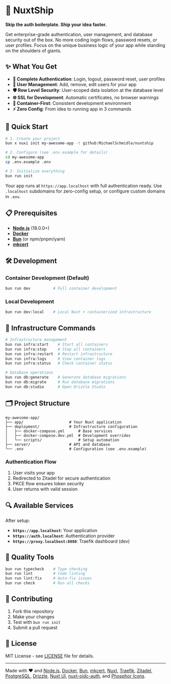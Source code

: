 # 🚀 NuxtShip

**Skip the auth boilerplate. Ship your idea faster.**

Get enterprise-grade authentication, user management, and database security out of the box. No more coding login flows, password resets, or user profiles. Focus on the unique business logic of your app while standing on the shoulders of giants.

## ✨ What You Get

- **🔐 Complete Authentication**: Login, logout, password reset, user profiles
- **👤 User Management**: Add, remove, edit users for your app
- **🛡️ Row Level Security**: User-scoped data isolation at the database level
- **🌐 SSL for Development**: Automatic certificates, no browser warnings
- **🐳 Container-First**: Consistent development environment
- **⚡ Zero Config**: From idea to running app in 3 commands

## 🚀 Quick Start

```bash
# 1. Create your project
bun x nuxi init my-awesome-app -t github:MichaelSchmidle/nuxtship

# 2. Configure (see .env.example for details)
cd my-awesome-app
cp .env.example .env

# 3. Initialize everything
bun run init
```

Your app runs at `https://app.localhost` with full authentication ready. Use `.localhost` subdomains for zero-config setup, or configure custom domains in `.env`.

## 📋 Prerequisites

- **[Node.js](https://nodejs.org/)** (18.0.0+)
- **[Docker](https://www.docker.com/)**
- **[Bun](https://bun.sh/)** (or npm/pnpm/yarn)
- **[mkcert](https://mkcert.dev/)**

## 🛠️ Development

### Container Development (Default)

```bash
bun run dev          # Full container development
```

### Local Development

```bash
bun run dev:local    # Local Nuxt + containerized infrastructure
```

## 🐳 Infrastructure Commands

```bash
# Infrastructure management
bun run infra:start    # Start all containers
bun run infra:stop     # Stop all containers
bun run infra:restart  # Restart infrastructure
bun run infra:logs     # View container logs
bun run infra:status   # Check container status

# Database operations
bun run db:generate    # Generate database migrations
bun run db:migrate     # Run database migrations
bun run db:studio      # Open Drizzle Studio
```

## 🗂️ Project Structure

```
my-awesome-app/
├── app/                    # Your Nuxt application
├── deployment/             # Infrastructure configuration
│   ├── docker-compose.yml      # Base services
│   ├── docker-compose.dev.yml  # Development overrides
│   └── scripts/                # Setup automation
├── server/                 # API and database
└── .env                    # Configuration (see .env.example)
```

### Authentication Flow

1. User visits your app
2. Redirected to Zitadel for secure authentication
3. PKCE flow ensures token security
4. User returns with valid session

## 🔍 Available Services

After setup:

- **`https://app.localhost`**: Your application
- **`https://auth.localhost`**: Authentication provider
- **`https://proxy.localhost:8080`**: Traefik dashboard (dev)

## 🧪 Quality Tools

```bash
bun run typecheck    # Type checking
bun run lint         # Code linting
bun run lint:fix     # Auto-fix issues
bun run check        # Run all checks
```

## 🤝 Contributing

1. Fork this repository
2. Make your changes
3. Test with `bun run init`
4. Submit a pull request

## 📝 License

MIT License - see [LICENSE](LICENSE) file for details.

---

Made with ❤️ and [Node.js](https://nodejs.org/), [Docker](https://www.docker.com/), [Bun](https://bun.sh/), [mkcert](https://mkcert.dev/), [Nuxt](https://nuxt.com/), [Traefik](https://traefik.io/), [Zitadel](https://zitadel.com/), [PostgreSQL](https://postgresql.org/), [Drizzle](https://orm.drizzle.team/), [Nuxt UI](https://ui.nuxt.com/), [nuxt-oidc-auth](https://nuxtoidc.cloud), and [Phosphor Icons](https://phosphoricons.com/).
